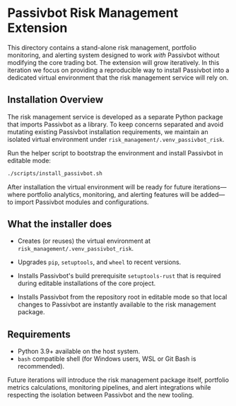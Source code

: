 # Passivbot Risk Management Extension

This directory contains a stand-alone risk management, portfolio monitoring,
and alerting system designed to work *with* Passivbot without modifying the
core trading bot.  The extension will grow iteratively.  In this iteration we
focus on providing a reproducible way to install Passivbot into a dedicated
virtual environment that the risk management service will rely on.

## Installation Overview

The risk management service is developed as a separate Python package that
imports Passivbot as a library.  To keep concerns separated and avoid mutating
existing Passivbot installation requirements, we maintain an isolated virtual
environment under `risk_management/.venv_passivbot_risk`.

Run the helper script to bootstrap the environment and install Passivbot in
editable mode:

```bash
./scripts/install_passivbot.sh
```

After installation the virtual environment will be ready for future
iterations—where portfolio analytics, monitoring, and alerting features will be
added—to import Passivbot modules and configurations.

## What the installer does

* Creates (or reuses) the virtual environment at
  `risk_management/.venv_passivbot_risk`.
* Upgrades `pip`, `setuptools`, and `wheel` to recent versions.

* Installs Passivbot's build prerequisite `setuptools-rust` that is
  required during editable installations of the core project.

* Installs Passivbot from the repository root in editable mode so that local
  changes to Passivbot are instantly available to the risk management package.

## Requirements

* Python 3.9+ available on the host system.
* `bash` compatible shell (for Windows users, WSL or Git Bash is recommended).

Future iterations will introduce the risk management package itself, portfolio
metrics calculations, monitoring pipelines, and alert integrations while
respecting the isolation between Passivbot and the new tooling.
